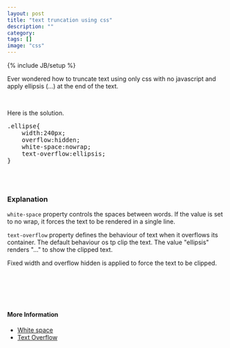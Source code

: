```yaml
---
layout: post
title: "text truncation using css"
description: ""
category: 
tags: []
image: "css"
---
```

{% include JB/setup %}
<p>Ever wondered how to truncate text using only css with no javascript and apply ellipsis (...) at the end of the text.
</p>
<br>
<p>
Here is the solution.
</p>	


<pre>
.ellipse{
	width:240px;
	overflow:hidden;
	white-space:nowrap;
	text-overflow:ellipsis;
}
</pre>	
<!-- more -->
<br><br>
<h3>Explanation</h3>
<p>
	<code>white-space</code> property controls the spaces between words. If the value is set to no wrap, it forces the text to be rendered in a single line.
</p>
<p>
	<code>text-overflow</code> property defines the behaviour of text when it overflows its container. The default behaviour os tp clip the text. The value "ellipsis" renders "..." to show the clipped text. 
</p>
<p>
	Fixed width and overflow hidden is applied to force the text to be clipped.
</p>	
<br><br><br><br>
<h4>More Information</h4>
<ul class="unstyled">
	<li><a target="_blank" href="www.w3schools.com/CSSref/pr_text_white-space.asp">White space</a></li>
	<li><a target="_blank" href="http://www.w3schools.com/cssref/css3_pr_text-overflow.asp">Text Overflow</a></li>
</ul>	
